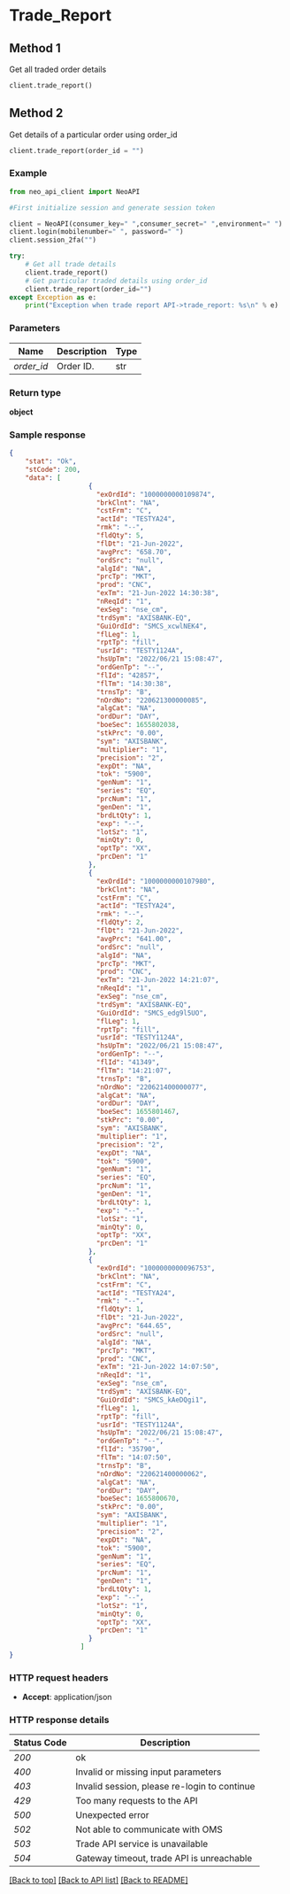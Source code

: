 # **Trade_Report**

## Method 1
Get all traded order details
```python
client.trade_report()
```

## Method 2
Get details of a particular order using order_id
```python
client.trade_report(order_id = "")
```

### Example

```python
from neo_api_client import NeoAPI

#First initialize session and generate session token

client = NeoAPI(consumer_key=" ",consumer_secret=" ",environment=" ")
client.login(mobilenumber=" ", password=" ")
client.session_2fa("")

try:
    # Get all trade details
    client.trade_report()
    # Get particular traded details using order_id
    client.trade_report(order_id="")    
except Exception as e:
    print("Exception when trade report API->trade_report: %s\n" % e)
```

### Parameters
| Name        | Description | Type  |
|-------------|-------|-------------|
| *order_id*  | Order ID.   | str   |
### Return type

**object**

### Sample response

```json
{
    "stat": "Ok",
    "stCode": 200,
    "data": [
                    {
                      "exOrdId": "1000000000109874",
                      "brkClnt": "NA",
                      "cstFrm": "C",
                      "actId": "TESTYA24",
                      "rmk": "--",
                      "fldQty": 5,
                      "flDt": "21-Jun-2022",
                      "avgPrc": "658.70",
                      "ordSrc": "null",
                      "algId": "NA",
                      "prcTp": "MKT",
                      "prod": "CNC",
                      "exTm": "21-Jun-2022 14:30:38",
                      "nReqId": "1",
                      "exSeg": "nse_cm",
                      "trdSym": "AXISBANK-EQ",
                      "GuiOrdId": "SMCS_xcwlNEK4",
                      "flLeg": 1,
                      "rptTp": "fill",
                      "usrId": "TESTY1124A",
                      "hsUpTm": "2022/06/21 15:08:47",
                      "ordGenTp": "--",
                      "flId": "42857",
                      "flTm": "14:30:38",
                      "trnsTp": "B",
                      "nOrdNo": "220621300000085",
                      "algCat": "NA",
                      "ordDur": "DAY",
                      "boeSec": 1655802038,
                      "stkPrc": "0.00",
                      "sym": "AXISBANK",
                      "multiplier": "1",
                      "precision": "2",
                      "expDt": "NA",
                      "tok": "5900",
                      "genNum": "1",
                      "series": "EQ",
                      "prcNum": "1",
                      "genDen": "1",
                      "brdLtQty": 1,
                      "exp": "--",
                      "lotSz": "1",
                      "minQty": 0,
                      "optTp": "XX",
                      "prcDen": "1"
                    },
                    {
                      "exOrdId": "1000000000107980",
                      "brkClnt": "NA",
                      "cstFrm": "C",
                      "actId": "TESTYA24",
                      "rmk": "--",
                      "fldQty": 2,
                      "flDt": "21-Jun-2022",
                      "avgPrc": "641.00",
                      "ordSrc": "null",
                      "algId": "NA",
                      "prcTp": "MKT",
                      "prod": "CNC",
                      "exTm": "21-Jun-2022 14:21:07",
                      "nReqId": "1",
                      "exSeg": "nse_cm",
                      "trdSym": "AXISBANK-EQ",
                      "GuiOrdId": "SMCS_edg9l5UO",
                      "flLeg": 1,
                      "rptTp": "fill",
                      "usrId": "TESTY1124A",
                      "hsUpTm": "2022/06/21 15:08:47",
                      "ordGenTp": "--",
                      "flId": "41349",
                      "flTm": "14:21:07",
                      "trnsTp": "B",
                      "nOrdNo": "220621400000077",
                      "algCat": "NA",
                      "ordDur": "DAY",
                      "boeSec": 1655801467,
                      "stkPrc": "0.00",
                      "sym": "AXISBANK",
                      "multiplier": "1",
                      "precision": "2",
                      "expDt": "NA",
                      "tok": "5900",
                      "genNum": "1",
                      "series": "EQ",
                      "prcNum": "1",
                      "genDen": "1",
                      "brdLtQty": 1,
                      "exp": "--",
                      "lotSz": "1",
                      "minQty": 0,
                      "optTp": "XX",
                      "prcDen": "1"
                    },
                    {
                      "exOrdId": "1000000000096753",
                      "brkClnt": "NA",
                      "cstFrm": "C",
                      "actId": "TESTYA24",
                      "rmk": "--",
                      "fldQty": 1,
                      "flDt": "21-Jun-2022",
                      "avgPrc": "644.65",
                      "ordSrc": "null",
                      "algId": "NA",
                      "prcTp": "MKT",
                      "prod": "CNC",
                      "exTm": "21-Jun-2022 14:07:50",
                      "nReqId": "1",
                      "exSeg": "nse_cm",
                      "trdSym": "AXISBANK-EQ",
                      "GuiOrdId": "SMCS_kAeDQgi1",
                      "flLeg": 1,
                      "rptTp": "fill",
                      "usrId": "TESTY1124A",
                      "hsUpTm": "2022/06/21 15:08:47",
                      "ordGenTp": "--",
                      "flId": "35790",
                      "flTm": "14:07:50",
                      "trnsTp": "B",
                      "nOrdNo": "220621400000062",
                      "algCat": "NA",
                      "ordDur": "DAY",
                      "boeSec": 1655800670,
                      "stkPrc": "0.00",
                      "sym": "AXISBANK",
                      "multiplier": "1",
                      "precision": "2",
                      "expDt": "NA",
                      "tok": "5900",
                      "genNum": "1",
                      "series": "EQ",
                      "prcNum": "1",
                      "genDen": "1",
                      "brdLtQty": 1,
                      "exp": "--",
                      "lotSz": "1",
                      "minQty": 0,
                      "optTp": "XX",
                      "prcDen": "1"
                    }
                  ]
}
```

### HTTP request headers

 - **Accept**: application/json

### HTTP response details
| Status Code | Description                                  |
|-------------|----------------------------------------------|
| *200*       | ok                                           |
| *400*       | Invalid or missing input parameters          |
| *403*       | Invalid session, please re-login to continue |
| *429*       | Too many requests to the API                 |
| *500*       | Unexpected error                             |
| *502*       | Not able to communicate with OMS             |
| *503*       | Trade API service is unavailable             |
| *504*       | Gateway timeout, trade API is unreachable    | 

[[Back to top]](#) [[Back to API list]](../README.md#documentation-for-api-endpoints)  [[Back to README]](../README.md)
